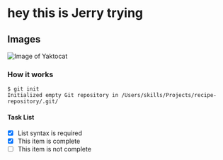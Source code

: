 # hey this is Jerry trying

## Images

![Image of Yaktocat](https://octodex.github.com/images/yaktocat.png)

### How it works

```
$ git init
Initialized empty Git repository in /Users/skills/Projects/recipe-repository/.git/
```
#### Task List
- [x] List syntax is required
- [x] This item is complete
- [ ] This item is not complete
